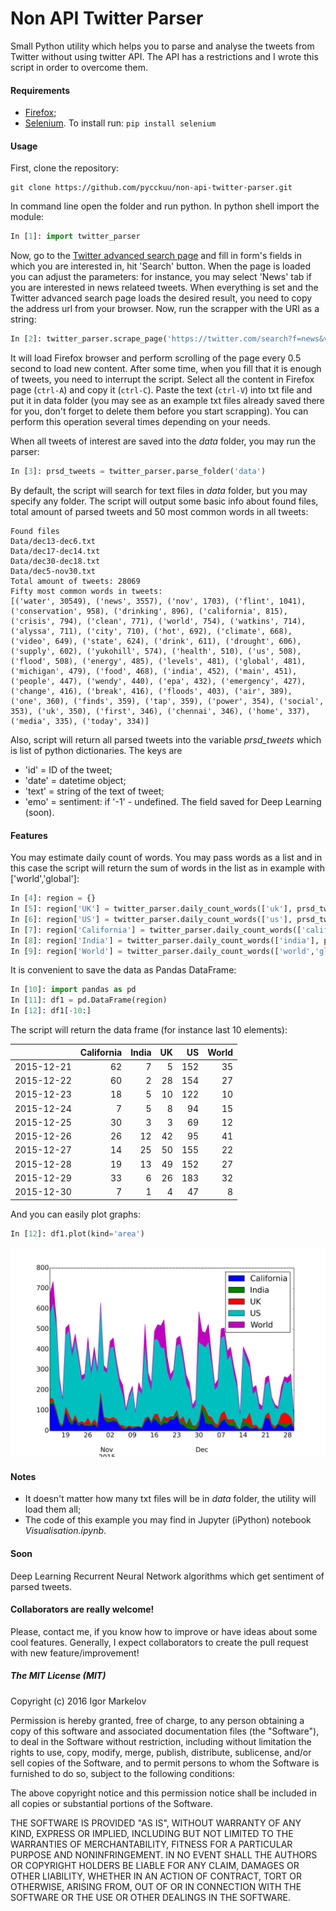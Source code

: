 # Non API Twitter Parser
Small Python utility which helps you to parse and analyse the tweets from Twitter without using twitter API. The API has a restrictions and I wrote this script in order to overcome them.

#### Requirements

- [Firefox](https://www.mozilla.org/en-US/firefox/desktop/);
- [Selenium](https://github.com/SeleniumHQ/selenium/tree/master/py). To install run: ```pip install selenium```

#### Usage

First, clone the repository:

```
git clone https://github.com/pycckuu/non-api-twitter-parser.git
```

In command line open the folder and run python. In python shell import the module:

```python
In [1]: import twitter_parser
```

Now, go to the [Twitter advanced search page](https://twitter.com/search-advanced?lang=en) and fill in form's fields in  which you are interested in, hit 'Search' button. When the page is loaded you can adjust the parameters: for instance, you may select 'News' tab if you  are interested in news relateed tweets. When everything is set and the Twitter advanced search page loads the desired result, you need to copy the address url from your browser. Now, run the scrapper with the URI as a string:

```python
In [2]: twitter_parser.scrape_page('https://twitter.com/search?f=news&vertical=news&q=water&src=typd&lang=en')
```

It will load Firefox browser and perform scrolling of the page every 0.5 second to load new content. After some time, when you fill that it is enough of tweets, you need to interrupt the script. Select all the content in Firefox page (```ctrl-A```) and copy it (```ctrl-C```). Paste the text (```ctrl-V```) into txt file and put it in data folder (you may see as an example txt files already saved there for you, don't forget to delete them before you start scrapping). You can perform this operation several times depending on your needs.

When all tweets of interest are saved into the _data_ folder, you may run the parser:

```python
In [3]: prsd_tweets = twitter_parser.parse_folder('data')
```

By default, the script will search for text files in _data_ folder, but you may specify any folder. The script will output some basic info about found files, total amount of parsed tweets and 50 most common words in all tweets:
```
Found files
Data/dec13-dec6.txt
Data/dec17-dec14.txt
Data/dec30-dec18.txt
Data/dec5-nov30.txt
Total amount of tweets: 28069
Fifty most common words in tweets:
[('water', 30549), ('news', 3557), ('nov', 1703), ('flint', 1041), ('conservation', 958), ('drinking', 896), ('california', 815), ('crisis', 794), ('clean', 771), ('world', 754), ('watkins', 714), ('alyssa', 711), ('city', 710), ('hot', 692), ('climate', 668), ('video', 649), ('state', 624), ('drink', 611), ('drought', 606), ('supply', 602), ('yukohill', 574), ('health', 510), ('us', 508), ('flood', 508), ('energy', 485), ('levels', 481), ('global', 481), ('michigan', 479), ('food', 468), ('india', 452), ('main', 451), ('people', 447), ('wendy', 440), ('epa', 432), ('emergency', 427), ('change', 416), ('break', 416), ('floods', 403), ('air', 389), ('one', 360), ('finds', 359), ('tap', 359), ('power', 354), ('social', 353), ('uk', 350), ('first', 346), ('chennai', 346), ('home', 337), ('media', 335), ('today', 334)]
```

Also, script will return all parsed tweets into the variable _prsd\_tweets_ which is list of python dictionaries. The keys are 
- 'id' = ID of the tweet;
- 'date' = datetime object;
- 'text' = string of the text of tweet;
- 'emo' = sentiment: if '-1' - undefined. The field saved for Deep Learning (soon).

#### Features

You may estimate daily count of words. You may pass words as a list and in this case the script will return the sum of words in the list as in example with ['world','global']:
```python
In [4]: region = {}
In [5]: region['UK'] = twitter_parser.daily_count_words(['uk'], prsd_tweets)
In [6]: region['US'] = twitter_parser.daily_count_words(['us'], prsd_tweets)
In [7]: region['California'] = twitter_parser.daily_count_words(['california'], prsd_tweets) 
In [8]: region['India'] = twitter_parser.daily_count_words(['india'], prsd_tweets)
In [9]: region['World'] = twitter_parser.daily_count_words(['world','global'], prsd_tweets)
```

It is convenient to save the data as Pandas DataFrame:

```python
In [10]: import pandas as pd
In [11]: df1 = pd.DataFrame(region)
In [12]: df1[-10:]
```

The script will return the data frame (for instance last 10 elements):

|            |California  |India| UK | US  |World|
|------------|-----------:|----:|---:|----:|----:|
| 2015-12-21 |  62        | 7   |  5 | 152 | 35  |
| 2015-12-22 |  60        | 2   |  28| 154 | 27  |
| 2015-12-23 |  18        | 5   |  10| 122 | 10  |
| 2015-12-24 |  7         | 5   |  8 | 94  | 15  |
| 2015-12-25 |  30        | 3   |  3 | 69  | 12  |
| 2015-12-26 |  26        | 12  |  42| 95  | 41  |
| 2015-12-27 |  14        | 25  |  50| 155 | 22  |
| 2015-12-28 |  19        | 13  |  49| 152 | 27  |
| 2015-12-29 |  33        | 6   |  26| 183 | 32  |
| 2015-12-30 |  7         | 1   |  4 | 47  | 8   |


And you can easily plot graphs:

```python
In [12]: df1.plot(kind='area')
```

![alt tag](https://raw.githubusercontent.com/pycckuu/non-api-twitter-parser/master/img/df1.png)

#### Notes  
- It doesn't matter how many txt files will be in _data_ folder, the utility will load them all;
- The code of this example you may find in Jupyter (iPython) notebook _Visualisation.ipynb_.

#### Soon

Deep Learning Recurrent Neural Network algorithms which get sentiment of parsed tweets.

#### Collaborators are really welcome!

Please, contact me, if you know how to improve or have ideas about some cool features. 
Generally, I expect collaborators to create the pull request with new feature/improvement!

##### The MIT License (MIT)

Copyright (c) 2016 Igor Markelov

Permission is hereby granted, free of charge, to any person obtaining a copy
of this software and associated documentation files (the "Software"), to deal
in the Software without restriction, including without limitation the rights
to use, copy, modify, merge, publish, distribute, sublicense, and/or sell
copies of the Software, and to permit persons to whom the Software is
furnished to do so, subject to the following conditions:

The above copyright notice and this permission notice shall be included in all
copies or substantial portions of the Software.

THE SOFTWARE IS PROVIDED "AS IS", WITHOUT WARRANTY OF ANY KIND, EXPRESS OR
IMPLIED, INCLUDING BUT NOT LIMITED TO THE WARRANTIES OF MERCHANTABILITY,
FITNESS FOR A PARTICULAR PURPOSE AND NONINFRINGEMENT. IN NO EVENT SHALL THE
AUTHORS OR COPYRIGHT HOLDERS BE LIABLE FOR ANY CLAIM, DAMAGES OR OTHER
LIABILITY, WHETHER IN AN ACTION OF CONTRACT, TORT OR OTHERWISE, ARISING FROM,
OUT OF OR IN CONNECTION WITH THE SOFTWARE OR THE USE OR OTHER DEALINGS IN THE
SOFTWARE.
